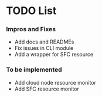 # TODO List #

### Impros and Fixes ###

- Add docs and READMEs
- Fix issues in CLI module
- Add a wrapper for SFC resource

### To be implemented ###

- Add cloud node resource monitor
- Add SFC resource monitor
